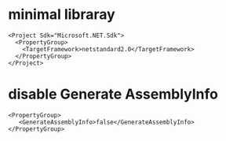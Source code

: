 # minimal libraray
```
<Project Sdk="Microsoft.NET.Sdk">
  <PropertyGroup>
    <TargetFramework>netstandard2.0</TargetFramework>
  </PropertyGroup>
</Project>
```

# disable Generate AssemblyInfo
```
<PropertyGroup>
   <GenerateAssemblyInfo>false</GenerateAssemblyInfo>
</PropertyGroup>
```
